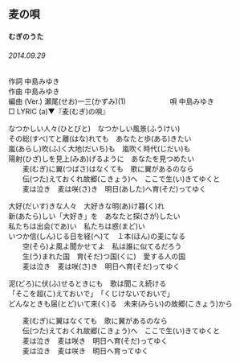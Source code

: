 ## 麦の唄
#### むぎのうた
###### 2014.09.29


作詞     中島みゆき　　　　　   
作曲      中島みゆき  　　　   
編曲 (Ver.) 瀬尾(せお)一三(かずみ)(1)　　　　　　
唄  中島みゆき        
□ LYRIC (a)▼『麦(むぎ)の唄』   

なつかしい人々(ひとびと)　なつかしい風景(ふうけい)   
その総(すべ)てと離(はな)れても　あなたと歩(ある)きたい   
嵐(あらし)吹(ふ)く大地(だいち)も　嵐吹く時代(じだい)も   
陽射(ひざ)しを見上(みあ)げるように　あなたを見つめたい   
　　麦(むぎ)に翼(つばさ)はなくても　歌に翼があるのなら   
　　伝(つた)えておくれ故郷(こきょう)へ　ここで生(い)きてゆくと   
　　麦は泣き　麦は咲(さ)き　明日(あした)へ育(そだ)ってゆく   
   
大好(だいす)きな人々　大好きな明(あ)け暮(く)れ   
新(あたら)しい「大好き」を　あなたと探(さが)したい   
私たちは出会(であ)い　私たちは惑(まど)い   
いつか信(しん)じる日を経(へ)て　１本(ほん)の麦になる   
　　空(そら)よ風よ聞かせてよ　私は誰に似てるだろう   
　　生(う)まれた国　育(そだ)つ国(くに)　愛する人の国   
　　麦は泣き　麦は咲(さ)き　明日へ育(そだ)ってゆく   
   
泥(どろ)に伏(ふ)せるときにも　歌は聞こえ続ける   
「そこを超(こ)えておいで」　「くじけないでおいで」   
どんなときも届(とど)いて来(く)る　未来(みらい)の故郷(こきょう)から   
   
　　麦(むぎ)に翼はなくても　歌に翼があるのなら   
　　伝(つた)えておくれ故郷(こきょう)へ　ここで生(い)きてゆくと   
　　麦は泣き　麦は咲き　明日へ育(そだ)ってゆく   
　　麦は泣き　麦は咲き　明日へ育ってゆく   